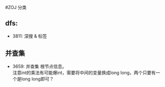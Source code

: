 #ZOJ 分类

## dfs:
- 3811: 深搜 & 标签

## 并查集
- 3659: 并查集 根节点信息。  
  注意int的乘法有可能爆int，需要将中间的变量换成long long，两个只要有一个是long long即可？

